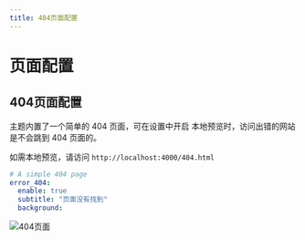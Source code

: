 ```yaml
---
title: 404页面配置
---
```

# 页面配置
## 404页面配置

主题内置了一个简单的 404 页面，可在设置中开启
本地预览时，访问出错的网站是不会跳到 404 页面的。

如需本地预览，请访问 `http://localhost:4000/404.html`

```yaml
# A simple 404 page
error_404:
  enable: true
  subtitle: "页面没有找到"
  background:
```

![404页面](https://img02.anheyu.com/adminuploads/1/2023/04/09/64326263a9eda.png!blogimg)
